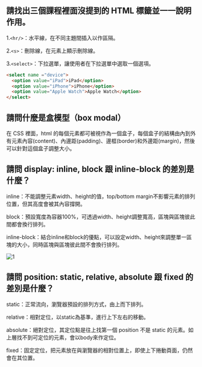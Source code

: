 ## 請找出三個課程裡面沒提到的 HTML 標籤並一一說明作用。
1.`<hr/>`：水平線，在不同主題間插入以作區隔。

2.`<s>`：刪除線，在元素上顯示刪除線。

3.`<select>`：下拉選單，讓使用者在下拉選單中選取一個選項。

````` html
<select name ="device">
  <option value="iPad">iPad</option>
  <option value="iPhone">iPhone</option>
  <option value="Apple Watch">Apple Watch</option>
</select>
````` 

## 請問什麼是盒模型（box modal）
在 CSS 裡面，html 的每個元素都可被視作為一個盒子，每個盒子的結構由內到外有元素內容(content)、內邊距(padding)、邊框(border)和外邊距(margin)，然後可以針對這個盒子調整大小。

## 請問 display: inline, block 跟 inline-block 的差別是什麼？
inline：不能調整元素width、height的值，top/bottom margin不影響元素的排列位置，但其高度會被其內容撐開。

block：預設寬度為容器100%，可透過width、height調整寬高，區塊與區塊彼此間都會換行排列。

inline-block：結合inline和block的優點，可以設定width、height來調整單一區塊的大小，同時區塊與區塊彼此間不會換行排列。

![1](/css-display-block-vs-inline-block.png)


## 請問 position: static, relative, absolute 跟 fixed 的差別是什麼？

static：正常流向，瀏覽器預設的排列方式，由上而下排列。

relative：相對定位，以static為基準，進行上下左右的移動。

absolute：絕對定位，其定位點是往上找第一個 position 不是 static 的元素。如上層找不到可定位的元素，會以body來作定位。

fixed：固定定位，把元素放在與瀏覽器的相對位置上，即使上下捲動頁面，仍然會在其位置。

